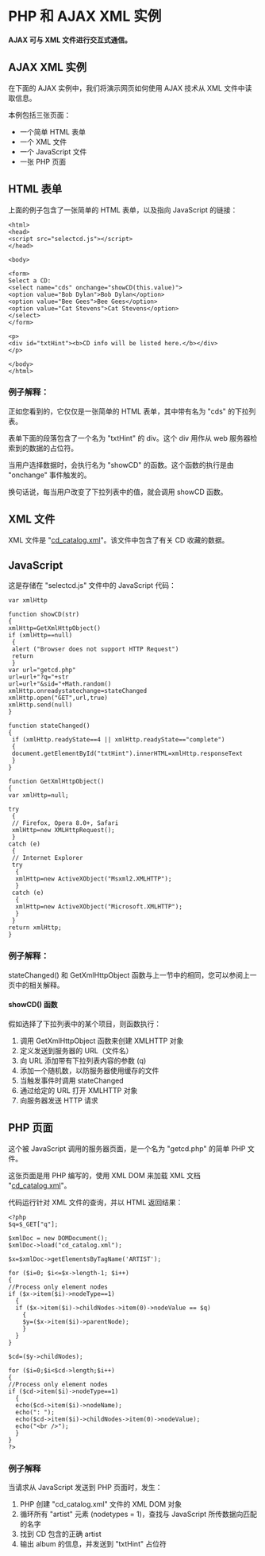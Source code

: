 
# PHP 和 AJAX XML 实例




**AJAX 可与 XML 文件进行交互式通信。**

## AJAX XML 实例

在下面的 AJAX 实例中，我们将演示网页如何使用 AJAX 技术从 XML 文件中读取信息。

本例包括三张页面：

*   一个简单 HTML 表单
*   一个 XML 文件
*   一个 JavaScript 文件
*   一张 PHP 页面

## HTML 表单

上面的例子包含了一张简单的 HTML 表单，以及指向 JavaScript 的链接：

```
<html>
<head>
<script src="selectcd.js"></script>
</head>

<body>

<form> 
Select a CD:
<select name="cds" onchange="showCD(this.value)">
<option value="Bob Dylan">Bob Dylan</option>
<option value="Bee Gees">Bee Gees</option>
<option value="Cat Stevens">Cat Stevens</option>
</select>
</form>

<p>
<div id="txtHint"><b>CD info will be listed here.</b></div>
</p>

</body>
</html>
```

### 例子解释：

正如您看到的，它仅仅是一张简单的 HTML 表单，其中带有名为 "cds" 的下拉列表。

表单下面的段落包含了一个名为 "txtHint" 的 div。这个 div 用作从 web 服务器检索到的数据的占位符。

当用户选择数据时，会执行名为 "showCD" 的函数。这个函数的执行是由 "onchange" 事件触发的。

换句话说，每当用户改变了下拉列表中的值，就会调用 showCD 函数。

## XML 文件

XML 文件是 "[cd_catalog.xml](/php/cd_catalog.xml)"。该文件中包含了有关 CD 收藏的数据。

## JavaScript

这是存储在 "selectcd.js" 文件中的 JavaScript 代码：

```
var xmlHttp

function showCD(str)
{ 
xmlHttp=GetXmlHttpObject()
if (xmlHttp==null)
 {
 alert ("Browser does not support HTTP Request")
 return
 } 
var url="getcd.php"
url=url+"?q="+str
url=url+"&sid="+Math.random()
xmlHttp.onreadystatechange=stateChanged 
xmlHttp.open("GET",url,true)
xmlHttp.send(null)
}

function stateChanged() 
{ 
 if (xmlHttp.readyState==4 || xmlHttp.readyState=="complete")
 { 
 document.getElementById("txtHint").innerHTML=xmlHttp.responseText 
 } 
}

function GetXmlHttpObject()
{
var xmlHttp=null;

try
 {
 // Firefox, Opera 8.0+, Safari
 xmlHttp=new XMLHttpRequest();
 }
catch (e)
 {
 // Internet Explorer
 try
  {
  xmlHttp=new ActiveXObject("Msxml2.XMLHTTP");
  }
 catch (e)
  {
  xmlHttp=new ActiveXObject("Microsoft.XMLHTTP");
  }
 }
return xmlHttp;
}
```

### 例子解释：

stateChanged() 和 GetXmlHttpObject 函数与上一节中的相同，您可以参阅上一页中的相关解释。

#### showCD() 函数

假如选择了下拉列表中的某个项目，则函数执行：

1.  调用 GetXmlHttpObject 函数来创建 XMLHTTP 对象
2.  定义发送到服务器的 URL（文件名）
3.  向 URL 添加带有下拉列表内容的参数 (q)
4.  添加一个随机数，以防服务器使用缓存的文件
5.  当触发事件时调用 stateChanged
6.  通过给定的 URL 打开 XMLHTTP 对象
7.  向服务器发送 HTTP 请求

## PHP 页面

这个被 JavaScript 调用的服务器页面，是一个名为 "getcd.php" 的简单 PHP 文件。

这张页面是用 PHP 编写的，使用 XML DOM 来加载 XML 文档 "[cd_catalog.xml](/php/cd_catalog.xml)"。

代码运行针对 XML 文件的查询，并以 HTML 返回结果：

```
<?php
$q=$_GET["q"];

$xmlDoc = new DOMDocument();
$xmlDoc->load("cd_catalog.xml");

$x=$xmlDoc->getElementsByTagName('ARTIST');

for ($i=0; $i<=$x->length-1; $i++)
{
//Process only element nodes
if ($x->item($i)->nodeType==1)
  {
  if ($x->item($i)->childNodes->item(0)->nodeValue == $q)
    { 
    $y=($x->item($i)->parentNode);
    }
  }
}

$cd=($y->childNodes);

for ($i=0;$i<$cd->length;$i++)
{ 
//Process only element nodes
if ($cd->item($i)->nodeType==1)
  { 
  echo($cd->item($i)->nodeName);
  echo(": ");
  echo($cd->item($i)->childNodes->item(0)->nodeValue);
  echo("<br />");
  } 
}
?>
```

### 例子解释

当请求从 JavaScript 发送到 PHP 页面时，发生：

1.  PHP 创建 "cd_catalog.xml" 文件的 XML DOM 对象
2.  循环所有 "artist" 元素 (nodetypes = 1)，查找与 JavaScript 所传数据向匹配的名字
3.  找到 CD 包含的正确 artist
4.  输出 album 的信息，并发送到 "txtHint" 占位符




